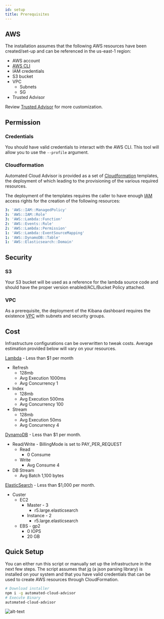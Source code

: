 ```yaml
---
id: setup
title: Prerequisites
---
```


## AWS

The installation assumes that the following AWS resources have been created/set-up and can be referenced in the us-east-1 region:

- AWS account
- [AWS CLI](https://aws.amazon.com/cli/)
- IAM credentials
- S3 bucket
- VPC
  - Subnets
  - SG
- Trusted Advisor

Review [Trusted Advisor](https://aws.amazon.com/premiumsupport/ta-iam/) for more customization.

## Permission

### Credentials

You should have valid credentials to interact with the AWS CLI. This tool will allow you to use the `--profile` argument.

### Cloudformation

Automated Cloud Advisor is provided as a set of [Cloudformation](https://aws.amazon.com/cloudformation/) templates, the deployment of which leading to the provisioning of the various required resources.

The deployment of the templates requires the caller to have enough [IAM](https://aws.amazon.com/iam/) access rights for the creation of the following resources:

```yml
3: 'AWS::IAM::ManagedPolicy'
3: 'AWS::IAM::Role'
3: 'AWS::Lambda::Function'
2: 'AWS::Events::Rule'
2: 'AWS::Lambda::Permission'
1: 'AWS::Lambda::EventSourceMapping'
1: 'AWS::DynamoDB::Table'
1: 'AWS::Elasticsearch::Domain'
```

## Security

### S3

Your S3 bucket will be used as a reference for the lambda source code and should have the proper version enabled/ACL/Bucket Policy attached.

### VPC

As a prerequisite, the deployment of the Kibana dashboard requires the existence [VPC](https://aws.amazon.com/vpc/) with subnets and security groups.

## Cost

Infrastructure configurations can be overwritten to tweak costs. Average estimation provided below will vary on your resources.

[Lambda](https://aws.amazon.com/lambda/pricing/) - Less than $1 per month

- Refresh
  - 128mb
  - Avg Execution 1000ms
  - Avg Concurrency 1
- Index
  - 128mb
  - Avg Execution 500ms
  - Avg Concurrency 100
- Stream
  - 128mb
  - Avg Execution 50ms
  - Avg Concurrency 4

[DynamoDB](https://aws.amazon.com/dynamodb/pricing/) - Less than $1 per month.

- Read/Write - BillingMode is set to PAY_PER_REQUEST
  - Read
    - 0 Consume
  - Write
    - Avg Consume 4
- DB Stream
  - Avg Batch 1,100 bytes

[ElasticSearch](https://aws.amazon.com/elasticsearch-service/pricing/?nc=sn&loc=3) - Less than $1,000 per month.

- Custer
  - EC2
    - Master - 3
      - r5.large.elasticsearch
    - Instance - 2
      - r5.large.elasticsearch
  - EBS - gp2
    - 0 IOPS
    - 20 GB

## Quick Setup

You can either run this script or manually set up the infrastructure in the next few steps. The script assumes that [jq](https://stedolan.github.io/jq/) (a json parsing library) is installed on your system and that you have valid credentials that can be used to create AWS resources through CloudFormation.

```bash
# Download installer
npm i -g automated-cloud-advisor
# Execute Binary
automated-cloud-advisor
```

![alt-text](/automated-cloud-advisor/img/installation.png)